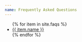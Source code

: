 ```yaml
---
name: Frequently Asked Questions
---
```


<ul>
{% for item in site.faqs %}
  <li>
    <a href="{{ item.url }}">
      {{ item.name }}
    </a>
  </li>
{% endfor %}
</ul>